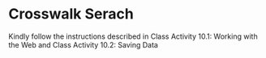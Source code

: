 # Crosswalk Serach

Kindly follow the instructions described in Class Activity 10.1: Working with the Web and Class Activity 10.2: Saving Data
